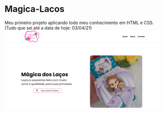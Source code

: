 # Magica-Lacos
Meu primeiro projeto aplicando todo meu conhecimento em HTML e CSS. (Tudo que sei até a data de hoje: 03/04/21)
![homepage](/images/homepage.png)
